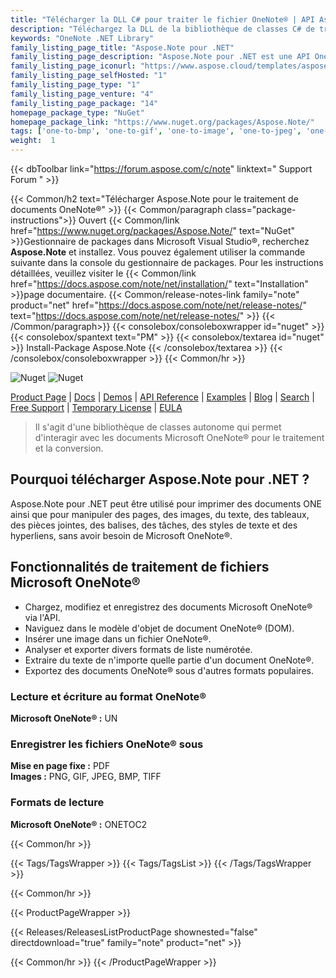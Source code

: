 ```yaml
---
title: "Télécharger la DLL C# pour traiter le fichier OneNote® | API Aspose.Note"
description: "Téléchargez la DLL de la bibliothèque de classes C# de traitement de fichiers OneNote® pour charger, modifier et enregistrer UN format. Accédez au DOM, insérez un graphique, extrayez du texte et convertissez ONE en PDF et en images."
keywords: "OneNote .NET Library"
family_listing_page_title: "Aspose.Note pour .NET"
family_listing_page_description: "Aspose.Note pour .NET est une API OneNote qui permet aux développeurs de lire, écrire et modifier dynamiquement des fichiers Microsoft OneNote dans n'importe quel type d'application .NET. L'API permet de charger des fichiers ONE, de manipuler les éléments des livres OneNote puis d'exporter aux formats ONE, PNG, GIF, JPEG, BMP, HTML ou PDF."
family_listing_page_iconurl: "https://www.aspose.cloud/templates/aspose/App_Themes/V3/images/note/272x272/aspose_note-for-net-min.png"
family_listing_page_selfHosted: "1"
family_listing_page_type: "1"
family_listing_page_venture: "4"
family_listing_page_package: "14"
homepage_package_type: "NuGet"
homepage_package_link: "https://www.nuget.org/packages/Aspose.Note/"
tags: ['one-to-bmp', 'one-to-gif', 'one-to-image', 'one-to-jpeg', 'one-to-pdf', 'one-to-png', 'one-to-tiff']
weight:  1
---
```


{{< dbToolbar link="https://forum.aspose.com/c/note" linktext=" Support Forum " >}}

{{< Common/h2 text="Télécharger Aspose.Note pour le traitement de documents OneNote®"  >}}
{{< Common/paragraph class="package-instructions">}}
Ouvert
{{< Common/link href="https://www.nuget.org/packages/Aspose.Note/" text="NuGet"  >}}Gestionnaire de packages dans Microsoft Visual Studio®, recherchez <b>Aspose.Note</b> et installez. Vous pouvez également utiliser la commande suivante dans la console du gestionnaire de packages. Pour les instructions détaillées, veuillez visiter le
{{< Common/link href="https://docs.aspose.com/note/net/installation/" text="Installation"  >}}page documentaire.
{{< Common/release-notes-link family="note" product="net" href="https://docs.aspose.com/note/net/release-notes/" text="https://docs.aspose.com/note/net/release-notes/"  >}}
{{< /Common/paragraph>}}
{{< consolebox/consoleboxwrapper id="nuget" >}}
       {{< consolebox/spantext text="PM" >}}
       {{< consolebox/textarea id="nuget" >}} Install-Package Aspose.Note {{< /consolebox/textarea >}}
{{< /consolebox/consoleboxwrapper >}}
{{< Common/hr >}}

![Nuget](https://img.shields.io/nuget/v/Aspose.Note) ![Nuget](https://img.shields.io/nuget/dt/Aspose.Note?label=nuget%20downloads)

[Product Page](https://products.aspose.com/note/net/) | [Docs](https://docs.aspose.com/note/net/) | [Demos](https://products.aspose.app/note/family) | [API Reference](https://reference.aspose.com/note/net/) | [Examples](https://github.com/aspose-note/Aspose.Note-for-.NET) | [Blog](https://blog.aspose.com/category/note/) | [Search](https://search.aspose.com/) | [Free Support](https://forum.aspose.com/c/note) | [Temporary License](https://purchase.aspose.com/temporary-license) | [EULA](https://about.aspose.com/legal/eula/)

> Il s'agit d'une bibliothèque de classes autonome qui permet d'interagir avec les documents Microsoft OneNote® pour le traitement et la conversion.

## Pourquoi télécharger Aspose.Note pour .NET ?

Aspose.Note pour .NET peut être utilisé pour imprimer des documents ONE ainsi que pour manipuler des pages, des images, du texte, des tableaux, des pièces jointes, des balises, des tâches, des styles de texte et des hyperliens, sans avoir besoin de Microsoft OneNote®.

## Fonctionnalités de traitement de fichiers Microsoft OneNote®

- Chargez, modifiez et enregistrez des documents Microsoft OneNote® via l'API.
- Naviguez dans le modèle d'objet de document OneNote® (DOM).
- Insérer une image dans un fichier OneNote®.
- Analyser et exporter divers formats de liste numérotée.
- Extraire du texte de n'importe quelle partie d'un document OneNote®.
- Exportez des documents OneNote® sous d'autres formats populaires.

### Lecture et écriture au format OneNote®

**Microsoft OneNote® :** UN

### Enregistrer les fichiers OneNote® sous

**Mise en page fixe :** PDF\
**Images :** PNG, GIF, JPEG, BMP, TIFF

### Formats de lecture

**Microsoft OneNote® :** ONETOC2

{{< Common/hr >}}

{{< Tags/TagsWrapper >}}
 {{< Tags/TagsList >}}
{{< /Tags/TagsWrapper >}}

{{< Common/hr >}}

{{< ProductPageWrapper >}}
<!-- ReleasesListProductPage-->
   {{< Releases/ReleasesListProductPage shownested="false"  directdownload="true" family="note" product="net" >}}
<!-- /ReleasesListProductPage-->
{{< Common/hr >}}
{{< /ProductPageWrapper >}}

